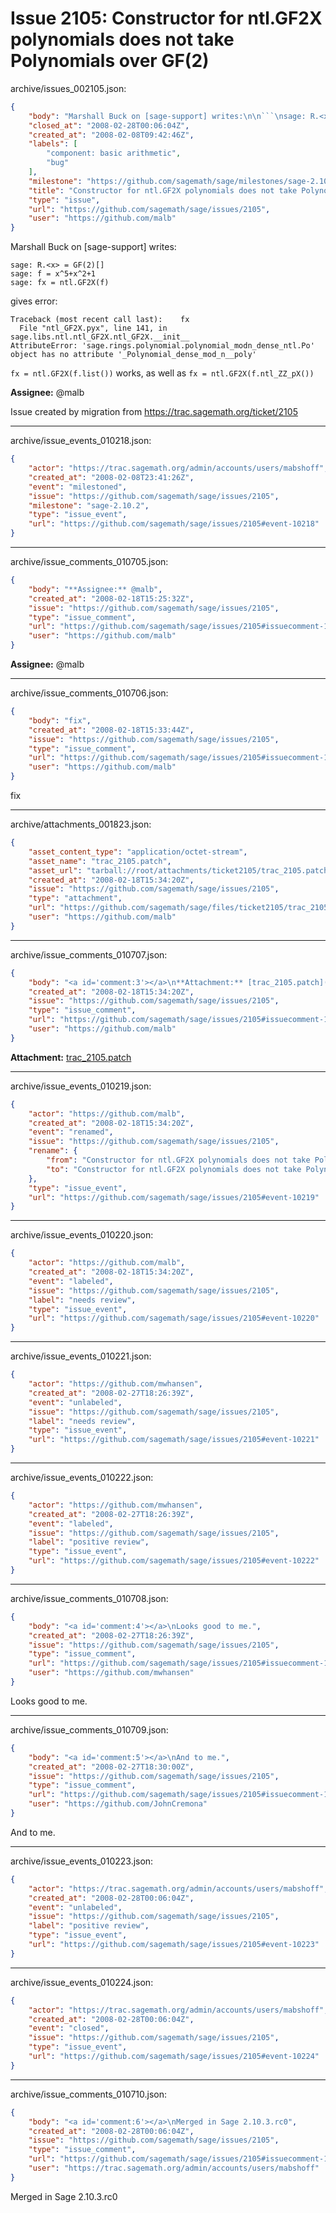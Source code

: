 # Issue 2105: Constructor for ntl.GF2X polynomials does not take Polynomials over GF(2)

archive/issues_002105.json:
```json
{
    "body": "Marshall Buck on [sage-support] writes:\n\n```\nsage: R.<x> = GF(2)[]\nsage: f = x^5+x^2+1\nsage: fx = ntl.GF2X(f)\n```\ngives error:\n\n```\nTraceback (most recent call last):    fx\n  File \"ntl_GF2X.pyx\", line 141, in\nsage.libs.ntl.ntl_GF2X.ntl_GF2X.__init__\nAttributeError: 'sage.rings.polynomial.polynomial_modn_dense_ntl.Po' object has no attribute '_Polynomial_dense_mod_n__poly'\n```\n\n`fx = ntl.GF2X(f.list())` works, as well as `fx = ntl.GF2X(f.ntl_ZZ_pX())`\n\n**Assignee:** @malb\n\nIssue created by migration from https://trac.sagemath.org/ticket/2105\n\n",
    "closed_at": "2008-02-28T00:06:04Z",
    "created_at": "2008-02-08T09:42:46Z",
    "labels": [
        "component: basic arithmetic",
        "bug"
    ],
    "milestone": "https://github.com/sagemath/sage/milestones/sage-2.10.3",
    "title": "Constructor for ntl.GF2X polynomials does not take Polynomials over GF(2)",
    "type": "issue",
    "url": "https://github.com/sagemath/sage/issues/2105",
    "user": "https://github.com/malb"
}
```
Marshall Buck on [sage-support] writes:

```
sage: R.<x> = GF(2)[]
sage: f = x^5+x^2+1
sage: fx = ntl.GF2X(f)
```
gives error:

```
Traceback (most recent call last):    fx
  File "ntl_GF2X.pyx", line 141, in
sage.libs.ntl.ntl_GF2X.ntl_GF2X.__init__
AttributeError: 'sage.rings.polynomial.polynomial_modn_dense_ntl.Po' object has no attribute '_Polynomial_dense_mod_n__poly'
```

`fx = ntl.GF2X(f.list())` works, as well as `fx = ntl.GF2X(f.ntl_ZZ_pX())`

**Assignee:** @malb

Issue created by migration from https://trac.sagemath.org/ticket/2105





---

archive/issue_events_010218.json:
```json
{
    "actor": "https://trac.sagemath.org/admin/accounts/users/mabshoff",
    "created_at": "2008-02-08T23:41:26Z",
    "event": "milestoned",
    "issue": "https://github.com/sagemath/sage/issues/2105",
    "milestone": "sage-2.10.2",
    "type": "issue_event",
    "url": "https://github.com/sagemath/sage/issues/2105#event-10218"
}
```



---

archive/issue_comments_010705.json:
```json
{
    "body": "**Assignee:** @malb",
    "created_at": "2008-02-18T15:25:32Z",
    "issue": "https://github.com/sagemath/sage/issues/2105",
    "type": "issue_comment",
    "url": "https://github.com/sagemath/sage/issues/2105#issuecomment-10705",
    "user": "https://github.com/malb"
}
```

**Assignee:** @malb



---

archive/issue_comments_010706.json:
```json
{
    "body": "fix",
    "created_at": "2008-02-18T15:33:44Z",
    "issue": "https://github.com/sagemath/sage/issues/2105",
    "type": "issue_comment",
    "url": "https://github.com/sagemath/sage/issues/2105#issuecomment-10706",
    "user": "https://github.com/malb"
}
```

fix



---

archive/attachments_001823.json:
```json
{
    "asset_content_type": "application/octet-stream",
    "asset_name": "trac_2105.patch",
    "asset_url": "tarball://root/attachments/ticket2105/trac_2105.patch",
    "created_at": "2008-02-18T15:34:20Z",
    "issue": "https://github.com/sagemath/sage/issues/2105",
    "type": "attachment",
    "url": "https://github.com/sagemath/sage/files/ticket2105/trac_2105.patch",
    "user": "https://github.com/malb"
}
```



---

archive/issue_comments_010707.json:
```json
{
    "body": "<a id='comment:3'></a>\n**Attachment:** [trac_2105.patch](https://github.com/sagemath/sage/files/ticket2105/trac_2105.patch)",
    "created_at": "2008-02-18T15:34:20Z",
    "issue": "https://github.com/sagemath/sage/issues/2105",
    "type": "issue_comment",
    "url": "https://github.com/sagemath/sage/issues/2105#issuecomment-10707",
    "user": "https://github.com/malb"
}
```

<a id='comment:3'></a>
**Attachment:** [trac_2105.patch](https://github.com/sagemath/sage/files/ticket2105/trac_2105.patch)



---

archive/issue_events_010219.json:
```json
{
    "actor": "https://github.com/malb",
    "created_at": "2008-02-18T15:34:20Z",
    "event": "renamed",
    "issue": "https://github.com/sagemath/sage/issues/2105",
    "rename": {
        "from": "Constructor for ntl.GF2X polynomials does not take Polynomials over  GF(2) as advertised by docstring",
        "to": "Constructor for ntl.GF2X polynomials does not take Polynomials over GF(2)"
    },
    "type": "issue_event",
    "url": "https://github.com/sagemath/sage/issues/2105#event-10219"
}
```



---

archive/issue_events_010220.json:
```json
{
    "actor": "https://github.com/malb",
    "created_at": "2008-02-18T15:34:20Z",
    "event": "labeled",
    "issue": "https://github.com/sagemath/sage/issues/2105",
    "label": "needs review",
    "type": "issue_event",
    "url": "https://github.com/sagemath/sage/issues/2105#event-10220"
}
```



---

archive/issue_events_010221.json:
```json
{
    "actor": "https://github.com/mwhansen",
    "created_at": "2008-02-27T18:26:39Z",
    "event": "unlabeled",
    "issue": "https://github.com/sagemath/sage/issues/2105",
    "label": "needs review",
    "type": "issue_event",
    "url": "https://github.com/sagemath/sage/issues/2105#event-10221"
}
```



---

archive/issue_events_010222.json:
```json
{
    "actor": "https://github.com/mwhansen",
    "created_at": "2008-02-27T18:26:39Z",
    "event": "labeled",
    "issue": "https://github.com/sagemath/sage/issues/2105",
    "label": "positive review",
    "type": "issue_event",
    "url": "https://github.com/sagemath/sage/issues/2105#event-10222"
}
```



---

archive/issue_comments_010708.json:
```json
{
    "body": "<a id='comment:4'></a>\nLooks good to me.",
    "created_at": "2008-02-27T18:26:39Z",
    "issue": "https://github.com/sagemath/sage/issues/2105",
    "type": "issue_comment",
    "url": "https://github.com/sagemath/sage/issues/2105#issuecomment-10708",
    "user": "https://github.com/mwhansen"
}
```

<a id='comment:4'></a>
Looks good to me.



---

archive/issue_comments_010709.json:
```json
{
    "body": "<a id='comment:5'></a>\nAnd to me.",
    "created_at": "2008-02-27T18:30:00Z",
    "issue": "https://github.com/sagemath/sage/issues/2105",
    "type": "issue_comment",
    "url": "https://github.com/sagemath/sage/issues/2105#issuecomment-10709",
    "user": "https://github.com/JohnCremona"
}
```

<a id='comment:5'></a>
And to me.



---

archive/issue_events_010223.json:
```json
{
    "actor": "https://trac.sagemath.org/admin/accounts/users/mabshoff",
    "created_at": "2008-02-28T00:06:04Z",
    "event": "unlabeled",
    "issue": "https://github.com/sagemath/sage/issues/2105",
    "label": "positive review",
    "type": "issue_event",
    "url": "https://github.com/sagemath/sage/issues/2105#event-10223"
}
```



---

archive/issue_events_010224.json:
```json
{
    "actor": "https://trac.sagemath.org/admin/accounts/users/mabshoff",
    "created_at": "2008-02-28T00:06:04Z",
    "event": "closed",
    "issue": "https://github.com/sagemath/sage/issues/2105",
    "type": "issue_event",
    "url": "https://github.com/sagemath/sage/issues/2105#event-10224"
}
```



---

archive/issue_comments_010710.json:
```json
{
    "body": "<a id='comment:6'></a>\nMerged in Sage 2.10.3.rc0",
    "created_at": "2008-02-28T00:06:04Z",
    "issue": "https://github.com/sagemath/sage/issues/2105",
    "type": "issue_comment",
    "url": "https://github.com/sagemath/sage/issues/2105#issuecomment-10710",
    "user": "https://trac.sagemath.org/admin/accounts/users/mabshoff"
}
```

<a id='comment:6'></a>
Merged in Sage 2.10.3.rc0
